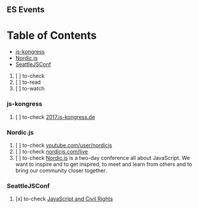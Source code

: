 ## ES Events

# Table of Contents
<!-- MarkdownTOC depth=4 -->
  - [js-kongress](#js-kongress)
  - [Nordic.js](#nordicjs)
  - [SeattleJSConf](#seattlejsconf)
<!-- /MarkdownTOC -->

  1. [ ] to-check []()
  1. [ ] to-read []()
  1. [ ] to-watch []()

### js-kongress

  1. [ ] to-check [2017.js-kongress.de](https://2017.js-kongress.de/)

### Nordic.js

  1. [ ] to-check [youtube.com/user/nordicjs](https://www.youtube.com/user/nordicjs)
  1. [ ] to-check [nordicjs.com/live](http://nordicjs.com/live)
  1. [ ] to-check [Nordic.js](http://nordicjs.com/) is a two-day conference all about JavaScript. We want to inspire and to get inspired, to meet and learn from others and to bring our community closer together.

### SeattleJSConf

  1. [x] to-check [JavaScript and Civil Rights](https://marcysutton.github.io/javascript-and-civil-rights/#/)
